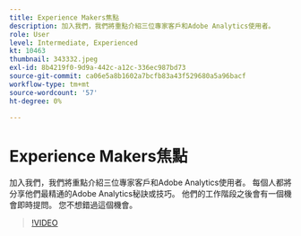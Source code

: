 ```yaml
---
title: Experience Makers焦點
description: 加入我們，我們將重點介紹三位專家客戶和Adobe Analytics使用者。
role: User
level: Intermediate, Experienced
kt: 10463
thumbnail: 343332.jpeg
exl-id: 8b4219f0-9d9a-442c-a12c-336ec987bd73
source-git-commit: ca06e5a8b1602a7bcfb83a43f529680a5a96bacf
workflow-type: tm+mt
source-wordcount: '57'
ht-degree: 0%

---
```


# Experience Makers焦點

加入我們，我們將重點介紹三位專家客戶和Adobe Analytics使用者。 每個人都將分享他們最精通的Adobe Analytics秘訣或技巧。 他們的工作階段之後會有一個機會即時提問。 您不想錯過這個機會。

>[!VIDEO](https://video.tv.adobe.com/v/343332/?quality=12&learn=on)

